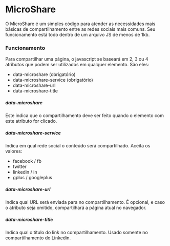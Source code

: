 # MicroShare

O MicroShare é um simples código para atender as necessidades mais básicas de compartilhamento entre as redes sociais mais comuns. Seu funcionamento está todo dentro de um arquivo JS de menos de 1kb.

### Funcionamento

Para compartilhar uma página, o javascript se baseará em 2, 3 ou 4 atributos que podem ser utilizados em qualquer elemento. 
São eles:

- data-microshare (obrigatório)
- data-microshare-service (obrigatório)
- data-microshare-url
- data-microshare-title

##### data-microshare

Este indica que o compartilhamento deve ser feito quando o elemento com este atributo for clicado.

##### data-microshare-service

Indica em qual rede social o conteúdo será compartilhado. Aceita os valores:

- facebook / fb
- twitter
- linkedin / in
- gplus / googleplus

##### data-microshare-url

Indica qual URL será enviada para no compartilhamento. É opcional, e caso o atributo seja omitido, compartilhará a página atual no navegador.

##### data-microshare-title

Indica qual o título do link no compartilhamento. Usado somente no compartilhamento do Linkedin.
